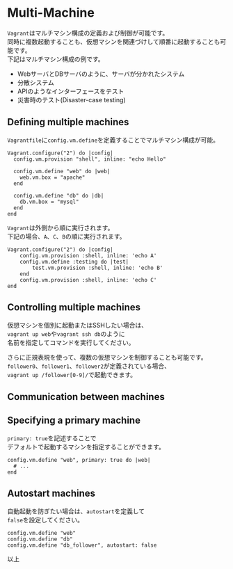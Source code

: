 # Multi-Machine

`Vagrant`はマルチマシン構成の定義および制御が可能です。  
同時に複数起動することも、仮想マシンを関連づけして順番に起動することも可能です。  
下記はマルチマシン構成の例です。

* WebサーバとDBサーバのように、サーバが分かれたシステム
* 分散システム
* APIのようなインターフェースをテスト
* 災害時のテスト(Disaster-case testing)

## Defining multiple machines

`Vagrantfile`に`config.vm.define`を定義することでマルチマシン構成が可能。

```
Vagrant.configure("2") do |config|
  config.vm.provision "shell", inline: "echo Hello"

  config.vm.define "web" do |web|
    web.vm.box = "apache"
  end

  config.vm.define "db" do |db|
    db.vm.box = "mysql"
  end
end
```

`Vagrant`は外側から順に実行されます。  
下記の場合、`A`、`C`、`B`の順に実行されます。

```
Vagrant.configure("2") do |config|
    config.vm.provision :shell, inline: 'echo A'
    config.vm.define :testing do |test|
        test.vm.provision :shell, inline: 'echo B'
    end
    config.vm.provision :shell, inline: 'echo C'
end
```

## Controlling multiple machines

仮想マシンを個別に起動またはSSHしたい場合は、  
`vagrant up web`や`vagrant ssh db`のように  
名前を指定してコマンドを実行してください。

さらに正規表現を使って、複数の仮想マシンを制御することも可能です。  
`follower0`、`follower1`、`follower2`が定義されている場合、  
`vagrant up /follower[0-9]/`で起動できます。

## Communication between machines

## Specifying a primary machine

`primary: true`を記述することで  
デフォルトで起動するマシンを指定することができます。

```
config.vm.define "web", primary: true do |web|
  # ...
end
```

## Autostart machines

自動起動を防ぎたい場合は、`autostart`を定義して  
`false`を設定してください。

```
config.vm.define "web"
config.vm.define "db"
config.vm.define "db_follower", autostart: false
```

以上